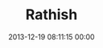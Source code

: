 ---
title: "Rathish"
date: 2013-12-19 08:11:15 00:00
permalink: /ratz03
twitter: ""
likes: [448,1066]
id: 2112
gravatar: "http://www.gravatar.com/avatar/cfd983a1b6daf4384af24c0685a23036"
---
